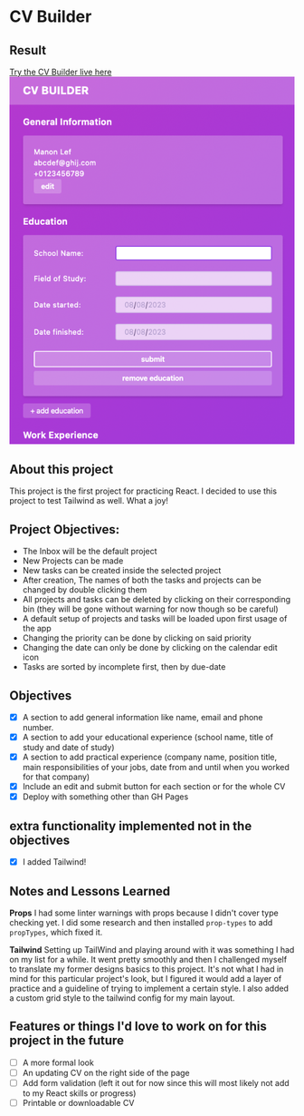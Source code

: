 # CV Builder

## Result
[Try the CV Builder live here](https://cv-app-sepia.vercel.app)
![Preview of my Procrasti-Not app](./src/notes-and-resources/preview.png)

## About this project
This project is the first project for practicing React. I decided to use this project to test Tailwind as well. What a joy!

## Project Objectives:
- The Inbox will be the default project
- New Projects can be made
- New tasks can be created inside the selected project
- After creation, The names of both the tasks and projects can be changed by double clicking them
- All projects and tasks can be deleted by clicking on their corresponding bin (they will be gone without warning for now though so be careful)
- A default setup of projects and tasks will be loaded upon first usage of the app
- Changing the priority can be done by clicking on said priority
- Changing the date can only be done by clicking on the calendar edit icon
- Tasks are sorted by incomplete first, then by due-date

## Objectives
- [x] A section to add general information like name, email and phone number.
- [x] A section to add your educational experience (school name, title of study and date of study)
- [x] A section to add practical experience (company name, position title, main responsibilities of your jobs, date from and until when you worked for that company)
- [x] Include an edit and submit button for each section or for the whole CV
- [x] Deploy with something other than GH Pages

## extra functionality implemented not in the objectives
- [x] I added Tailwind!

## Notes and Lessons Learned
**Props**
I had some linter warnings with props because I didn't cover type checking yet. I did some research and then installed `prop-types` to add `propTypes`, which fixed it.

**Tailwind**
Setting up TailWind and playing around with it was something I had on my list for a while. It went pretty smoothly and then I challenged myself to translate my former designs basics to this project. It's not what I had in mind for this particular project's look, but I figured it would add a layer of practice and a guideline of trying to implement a certain style. I also added a custom grid style to the tailwind config for my main layout. 

## Features or things I'd love to work on for this project in the future
- [ ] A more formal look 
- [ ] An updating CV on the right side of the page 
- [ ] Add form validation (left it out for now since this will most likely not add to my React skills or progress)
- [ ] Printable or downloadable CV